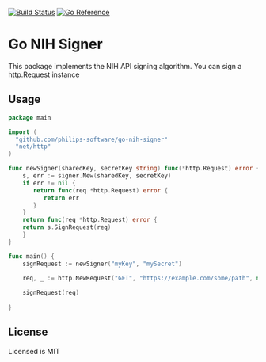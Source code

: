 [![Build Status](https://travis-ci.com/philips-software/go-nih-signer.svg?branch=master)](https://travis-ci.com/philips-software/go-nih-signer)
[![Go Reference](https://pkg.go.dev/badge/github.com/philips-software/go-nih-signer.svg)](https://pkg.go.dev/github.com/philips-software/go-nih-signer)

# Go NIH Signer

This package implements the NIH API signing algorithm.
You can sign a http.Request instance 

## Usage

```go
package main

import (
  "github.com/philips-software/go-nih-signer"
  "net/http"
)

func newSigner(sharedKey, secretKey string) func(*http.Request) error {
    s, err := signer.New(sharedKey, secretKey)
    if err != nil {
       return func(req *http.Request) error {
          return err
       }
    }
    return func(req *http.Request) error {
	return s.SignRequest(req)
    }	
}

func main() {
    signRequest := newSigner("myKey", "mySecret")

    req, _ := http.NewRequest("GET", "https://example.com/some/path", nil)
    
    signRequest(req)
     
}

```
## License

Licensed is MIT

